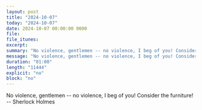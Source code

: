 ```yaml
---
layout: post
title: "2024-10-07"
today: "2024-10-07"
date: 2024-10-07 00:00:00 0000
file:
file_itunes:
excerpt:
summary: "No violence, gentlemen -- no violence, I beg of you! Consider the furniture! -- Sherlock Holmes"
message: "No violence, gentlemen -- no violence, I beg of you! Consider the furniture! -- Sherlock Holmes"
duration: "01:00"
length: "11444"
explicit: "no"
block: "no"
---
```

No violence, gentlemen -- no violence, I beg of you! Consider the furniture! -- Sherlock Holmes

